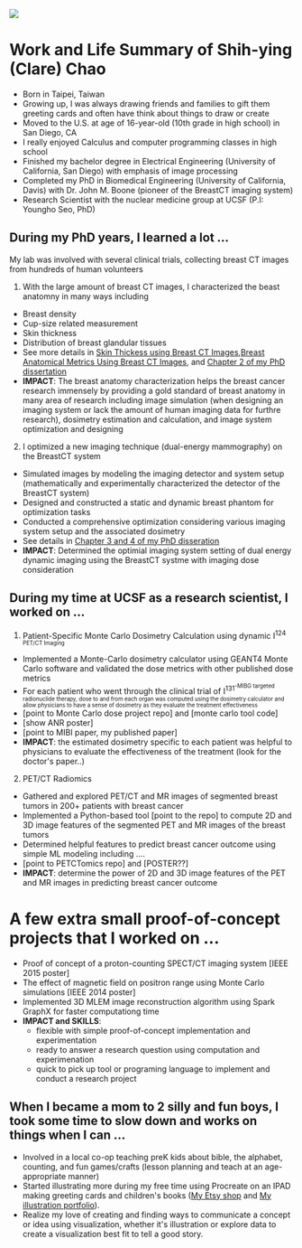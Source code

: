 ![](linked_files/What_I_think_about.jpg)

# Work and Life Summary of Shih-ying (Clare) Chao
- Born in Taipei, Taiwan
- Growing up, I was always drawing friends and families to gift them greeting cards and often have think about things to draw or create
- Moved to the U.S. at age of 16-year-old (10th grade in high school) in San Diego, CA
- I really enjoyed Calculus and computer programming classes in high school
- Finished my bachelor degree in Electrical Engineering (University of California, San Diego) with emphasis of image processing
- Completed my PhD in Biomedical Engineering (University of California, Davis) with Dr. John M. Boone (pioneer of the BreastCT imaging system)
- Research Scientist with the nuclear medicine group at UCSF (P.I: Youngho Seo, PhD)

## During my PhD years, I learned a lot ...
My lab was involved with several clinical trials, collecting breast CT images from hundreds of human volunteers
1. With the large amount of breast CT images, I characterized the beast anatomny in many ways including
  - Breast density
  - Cup-size related measurement
  - Skin thickness
  - Distribution of breast glandular tissues
  - See more details in [Skin Thickess using Breast CT Images](https://www.dropbox.com/scl/fi/mxlqm1fl692f389lag5xy/SkinTMammoDose_2008_Huang.pdf?rlkey=r2e40p22vpfls18p20161te87&st=32uqsauz&dl=0),[Breast Anatomical Metrics Using Breast CT Images](./linked_files/Publications/BreastMetrics_2011_Huang.pdf), and [Chapter 2 of my PhD dissertation](./linked_files/Disseration_UCstyleClass_SHuang.pdf)
  - **IMPACT**: The breast anatomy characterization helps the breast cancer research immensely by providing a gold standard of breast anatomy in many area of research including image simulation (when designing an imaging system or lack the amount of human imaging data for furthre research), dosimetry estimation and calculation, and image system optimization and designing
2. I optimized a new imaging technique (dual-energy mammography) on the BreastCT system
  - Simulated images by modeling the imaging detector and system setup (mathematically and experimentally characterized the detector of the BreastCT system)
  - Designed and constructed a static and dynamic breast phantom for optimization tasks
  - Conducted a comprehensive optimization considering various imaging system setup and the associated dosimetry
  - See details in [Chapter 3 and 4 of my PhD disseration](linked_files/Disseration_UCstyleClass_SHuang.pdf)
  - **IMPACT**: Determined the optimial imaging system setting of dual energy dynamic imaging using the BreastCT systme with imaging dose consideration

## During my time at UCSF as a research scientist, I worked on ...
1. Patient-Specific Monte Carlo Dosimetry Calculation using dynamic I<sup>124<sup> PET/CT Imaging
- Implemented a Monte-Carlo dosimetry calculator using GEANT4 Monte Carlo software and validated the dose metrics with other published dose metrics
- For each patient who went through the clinical trial of I<sup>131<sup>-MIBG targeted radionuclide therapy, dose to and from each organ was computed using the dosimetry calculator and allow physicians to have a sense of dosimetry as they evaluate the treatment effectiveness
- [point to Monte Carlo dose project repo] and [monte carlo tool code]
- [show ANR poster]
- [point to MIBI paper, my published paper]
- **IMPACT**: the estimated dosimetry specific to each patient was helpful to physicians to evaluate the effectiveness of the treatment (look for the doctor's paper..)
2. PET/CT Radiomics
- Gathered and explored PET/CT and MR images of segmented breast tumors in 200+ patients with breast cancer
- Implemented a Python-based tool [point to the repo] to compute 2D and 3D image features of the segmented PET and MR images of the breast tumors
- Determined helpful features to predict breast cancer outcome using simple ML modeling including ....
- [point to PETCTomics repo] and [POSTER??]
- **IMPACT**: determine the power of 2D and 3D image features of the PET and MR images in predicting breast cancer outcome

# A few extra small proof-of-concept projects that I worked on ...
- Proof of concept of a proton-counting SPECT/CT imaging system [IEEE 2015 poster]
- The effect of magnetic field on positron range using Monte Carlo simulations [IEEE 2014 poster]
- Implemented 3D MLEM image reconstruction algorithm using Spark GraphX for faster computationg time
- **IMPACT and SKILLS**:
	- flexible with simple proof-of-concept implementation and experimentation
	- ready to answer a research question using computation and experimenation
	- quick to pick up tool or programing language to implement and conduct a research project

## When I became a mom to 2 silly and fun boys, I took some time to slow down and works on things when I can ...
- Involved in a local co-op teaching preK kids about bible, the alphabet, counting, and fun games/crafts (lesson planning and teach at an age-appropriate manner)
- Started illustrating more during my free time using Procreate on an IPAD making greeting cards and children's books ([My Etsy shop](https://thecraftyslug.etsy.com) and [My illustration portfolio](https://www.behance.net/shihyingclarechao)).
- Realize my love of creating and finding ways to communicate a concept or idea using visualization, whether it's illustration or explore data to create a visualization best fit to tell a good story.
